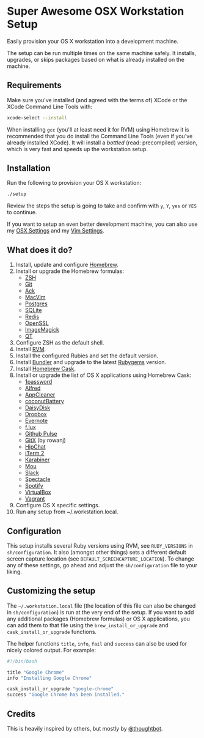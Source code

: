 # Super Awesome OSX Workstation Setup
Easily provision your OS X workstation into a development machine.

The setup can be run multiple times on the same machine safely. It installs, upgrades, or skips packages based on what is already installed on the machine.

## Requirements

Make sure you've installed (and agreed with the terms of) XCode or the XCode Command Line Tools with:

``` bash
xcode-select --install
```

When installing `gcc` (you'll at least need it for RVM) using Homebrew it is recommended that you do install the Command Line Tools (even if you've already installed XCode). It will install a _bottled_ (read: precompiled) version, which is very fast and speeds up the workstation setup.

## Installation

Run the following to provision your OS X workstation:

``` bash
./setup
```

Review the steps the setup is going to take and confirm with `y`, `Y`, `yes` or `YES` to continue.

If you want to setup an even better development machine, you can also use my [OSX Settings](https://github.com/kevintuhumury/osx-settings) and my [Vim Settings](https://github.com/kevintuhumury/vim-settings).

## What does it do?

1. Install, update and configure [Homebrew](http://brew.sh/).
2. Install or upgrade the Homebrew formulas:
    - [ZSH](http://www.zsh.org/)
    - [Git](https://git-scm.com/)
    - [Ack](http://beyondgrep.com/)
    - [MacVim](https://github.com/b4winckler/macvim)
    - [Postgres](http://www.postgresql.org/)
    - [SQLite](https://www.sqlite.org/)
    - [Redis](http://redis.io/)
    - [OpenSSL](https://www.openssl.org/)
    - [ImageMagick](http://www.imagemagick.org/)
    - [QT](http://www.qt.io/developers/)
3. Configure ZSH as the default shell.
4. Install [RVM](https://rvm.io/).
5. Install the configured Rubies and set the default version.
6. Install [Bundler](http://bundler.io/) and upgrade to the latest [Rubygems](https://rubygems.org/) version.
7. Install [Homebrew Cask](http://caskroom.io/).
8. Install or upgrade the list of OS X applications using Homebrew Cask:
    - [1password](https://agilebits.com/onepassword)
    - [Alfred](https://www.alfredapp.com/)
    - [AppCleaner](http://www.freemacsoft.net/appcleaner/)
    - [coconutBattery](http://www.coconut-flavour.com/coconutbattery/)
    - [DaisyDisk](http://www.daisydiskapp.com/)
    - [Dropbox](https://www.dropbox.com/)
    - [Evernote](https://evernote.com/)
    - [f.lux](https://justgetflux.com/)
    - [Github Pulse](https://github.com/tadeuzagallo/GithubPulse)
    - [GitX](http://rowanj.github.io/gitx/) (by rowanj)
    - [HipChat](https://www.hipchat.com/)
    - [iTerm 2](https://www.iterm2.com/)
    - [Karabiner](https://pqrs.org/osx/karabiner/)
    - [Mou](http://25.io/mou/)
    - [Slack](https://slack.com/)
    - [Spectacle](http://spectacleapp.com/)
    - [Spotify](https://www.spotify.com/)
    - [VirtualBox](https://www.virtualbox.org/)
    - [Vagrant](https://www.vagrantup.com/)
9. Configure OS X specific settings.
10. Run any setup from ~/.workstation.local.

## Configuration

This setup installs several Ruby versions using RVM, see `RUBY_VERSIONS` in `sh/configuration`. It also (amongst other things) sets a different default screen capture location (see `DEFAULT_SCREENCAPTURE_LOCATION`). To change any of these settings, go ahead and adjust the `sh/configuration` file to your liking.

## Customizing the setup

The `~/.workstation.local` file (the location of this file can also be changed in `sh/configuration`) is run at the very end of the setup. If you want to add any additional packages (Homebrew formulas) or OS X applications, you can add them to that file using the `brew_install_or_upgrade` and `cask_install_or_upgrade` functions.

The helper functions `title`, `info`, `fail` and `success` can also be used for nicely colored output. For example:

```sh
#!/bin/bash

title "Google Chrome"
info "Installing Google Chrome"

cask_install_or_upgrade "google-chrome"
success "Google Chrome has been installed."
```

## Credits

This is heavily inspired by others, but mostly by [@thoughtbot](https://github.com/thoughtbot/laptop).

